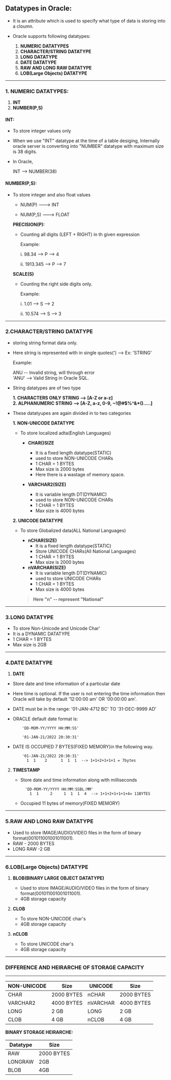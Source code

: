 ## Datatypes in Oracle:

- It is an attribute which is used to specify what type of data is storing into a cloumn. 
- Oracle supports following datatypes:

    1. **NUMERIC DATATYPES**
    2. **CHARACTER/STRING DATATYPE**
    3. **LONG  DATATYPE**
    4. **DATE DATATYPE**
    5. **RAW AND LONG RAW DATATYPE**
    6. **LOB(Large Objects) DATATYPE**
------------------------------------------------------------------------------------------
    
### 1. NUMERIC DATATYPES:

  1. **INT**
  2. **NUMBER(P,S)**
      
#### INT:

  - To store integer values only
  - When we use "INT" datatype at the time of a table desiging, Internally oracle server is converting into "NUMBER" datatype with maximum size is 38 digits.
  - In Oracle,
    
    INT --> NUMBER(38)				  
					   
#### NUMBER(P,S):

  - To store integer and also float values
  
    - NUM(P)   ---> INT
    
    - NUM(P,S) ---> FLOAT

    **PRECISION(P):**
    
      - Counting all digits (LEFT + RIGHT) in th given expression

        Example: 

        i. 98.34      --> P --> 4

        ii. 1913.345 	--> P --> 7 	

    **SCALE(S)**			  
    
    - Counting the right side digits only. 

        Example: 

        i. 1.01		  --> S --> 2

        ii. 10.574		--> S --> 3

------------------------------------------------------------------------------------------

### 2.CHARACTER/STRING DATATYPE

- storing string format data only. 
- Here string is represented with in single quotes(') --> Ex: 'STRING'
		
  Example:
  
     ANU   -- Invalid string, will through error<br>
     'ANU' --> Valid String in Oracle SQL. 

- String datatypes are of two type
  
  **1. CHARACTERS ONLY STRING --> [A-Z or a-z]**<br>
  **2. ALPHANUMERIC STRING    --> [A-Z, a-z, 0-9, ~!@#$%^&*().....]**
	
- These datatyupes are again divided in to two categories
  
  **1. NON-UNICODE DATATYPE**
  
    - To store localized adta(English Languages)
    
        - **CHAR()SIZE**
        
          - It is a fixed length datatype(STATIC)
          - used to store NON-UNICODE CHARs
          - 1 CHAR = 1 BYTES
          - Max size is 2000 bytes
          - Here there is a wastage of memory space.
          
        - **VARCHAR2(SIZE)**
        
          - It is variable length DT(DYNAMIC)
          - used to store NON-UNICODE CHARs
          - 1 CHAR = 1 BYTES
          - Max size is 4000 bytes

  **2. UNICODE DATATYPE**
  
    - To store Globalized data(ALL National Languages)
        - **nCHAR(SIZE)**
          - It is a fixed length datatype(STATIC)
          - Store UNICODE CHARs(All National Languages)
          - 1 CHAR = 1 BYTES
          - Max size is 2000 bytes
        - **nVARCHAR(SIZE)**
          - It is variable length DT(DYNAMIC)
          - used to store UNICODE CHARs
          - 1 CHAR = 1 BYTES
          - Max size is 4000 bytes
      
      > **Here "n" -- represent "National"**
------------------------------------------------------------------------------------------
### 3.LONG  DATATYPE

- To store Non-Unicode and Unicode Char'
- It is a DYNAMIC DATATYPE
- 1 CHAR = 1 BYTES
- Max size is 2GB

------------------------------------------------------------------------------------------
### 4.DATE DATATYPE

1. **DATE**
  - Store date and time information of a particular date
  - Here time is optional. If the user is not entering the time information then Oracle will take by default '12:00:00 am' OR '00:00:00 am'.
  - DATE must be in the range: '01-JAN-4712 BC' TO '31-DEC-9999 AD'			
  - ORACLE default date format is:
  
			'DD-MOM-YY/YYYY HH:MM:SS'
      
			'01-JAN-21/2022 20:30:31'
      
  - DATE IS OCCUPIED 7 BYTES(FIXED MEMORY)in the following way.
   
			'01-JAN-21/2022 20:30:31'
			  1  1    2      1  1  1  --> 1+1+2+1+1+1 = 7bytes
			  
			  
		
2. **TIMESTAMP**
    - Store date and time information along with milliseconds
    
			'DD-MOM-YY/YYYY HH:MM:SSBL:MM'
		      1  1     2     1  1  1  4  --> 1+1+2+1+1+1+4= 11BYTES
		
    - Occupied 11 bytes of memory(FIXED MEMORY)
------------------------------------------------------------------------------------------
### 5.RAW AND LONG RAW DATATYPE

- Used to store IMAGE/AUDIO/VIDEO files in the form of binary format(001011001001011001).
- RAW - 2000 BYTES
- LONG RAW -2 GB

------------------------------------------------------------------------------------------
### 6.LOB(Large Objects) DATATYPE		

1. **BLOB(BINARY LARGE OBJECT DATATYPE)**
    - Used to store IMAGE/AUDIO/VIDEO files in the form of binary format(001011001001011001).
    - 4GB storage capacity
	
2. **CLOB**
    - To store NON-UNICODE char's
    - 4GB storage capacity
	
3. **nCLOB**
    - To store UNICODE char's
    - 4GB storage capacity
------------------------------------------------------------------------------------------

### DIFFERENCE AND HEIRARCHE OF STORAGE	CAPACITY
------------------------------------------------------------------------------------------

|NON-UNICODE	|	Size|  UNICODE|Size|
|------|-------|----------|---------|
|CHAR     | 2000 BYTES|		nCHAR     | 2000 BYTES|
|VARCHAR2 |	4000 BYTES|		nVARCHAR  | 4000 BYTES|
|LONG	   | 2 GB		|	    LONG	  | 2 GB|
|CLOB	   | 4 GB	|		    nCLOB	  | 4 GB|


**BINARY STORAGE HEIRARCHE:**

|Datatype|Size|
|--------|----|
|RAW| 2000 BYTES|
|LONGRAW | 2GB|
|BLOB   | 4GB|

